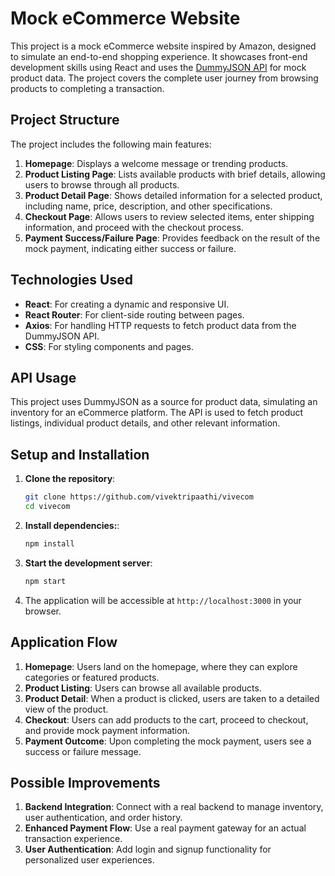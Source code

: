 # Mock eCommerce Website

This project is a mock eCommerce website inspired by Amazon, designed to simulate an end-to-end shopping experience. It showcases front-end development skills using React and uses the [DummyJSON API](https://dummyjson.com/) for mock product data. The project covers the complete user journey from browsing products to completing a transaction.

## Project Structure

The project includes the following main features:

1. **Homepage**: Displays a welcome message or trending products.
2. **Product Listing Page**: Lists available products with brief details, allowing users to browse through all products.
3. **Product Detail Page**: Shows detailed information for a selected product, including name, price, description, and other specifications.
4. **Checkout Page**: Allows users to review selected items, enter shipping information, and proceed with the checkout process.
5. **Payment Success/Failure Page**: Provides feedback on the result of the mock payment, indicating either success or failure.

## Technologies Used

- **React**: For creating a dynamic and responsive UI.
- **React Router**: For client-side routing between pages.
- **Axios**: For handling HTTP requests to fetch product data from the DummyJSON API.
- **CSS**: For styling components and pages.

## API Usage

This project uses DummyJSON as a source for product data, simulating an inventory for an eCommerce platform. The API is used to fetch product listings, individual product details, and other relevant information.

## Setup and Installation

1. **Clone the repository**:

    ```bash
    git clone https://github.com/vivektripaathi/vivecom
    cd vivecom
    ```

2. **Install dependencies:**:

    ```bash
    npm install
    ```

3. **Start the development server**:

    ```bash
    npm start
    ```

4. The application will be accessible at `http://localhost:3000` in your browser.

## Application Flow

1. **Homepage**: Users land on the homepage, where they can explore categories or featured products.
2. **Product Listing**: Users can browse all available products.
3. **Product Detail**: When a product is clicked, users are taken to a detailed view of the product.
4. **Checkout**: Users can add products to the cart, proceed to checkout, and provide mock payment information.
5. **Payment Outcome**: Upon completing the mock payment, users see a success or failure message.

## Possible Improvements

1. **Backend Integration**: Connect with a real backend to manage inventory, user authentication, and order history.
2. **Enhanced Payment Flow**: Use a real payment gateway for an actual transaction experience.
3. **User Authentication**: Add login and signup functionality for personalized user experiences.
